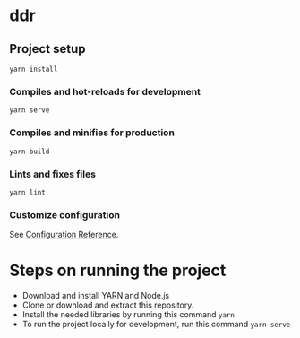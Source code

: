 # ddr

## Project setup
```
yarn install
```

### Compiles and hot-reloads for development
```
yarn serve
```

### Compiles and minifies for production
```
yarn build
```

### Lints and fixes files
```
yarn lint
```

### Customize configuration
See [Configuration Reference](https://cli.vuejs.org/config/).


# Steps on running the project

* Download and install YARN and Node.js
* Clone or download and extract this repository.
* Install the needed libraries by running this command 
```yarn``` 
* To run the project locally for development, run this command
```yarn serve```
